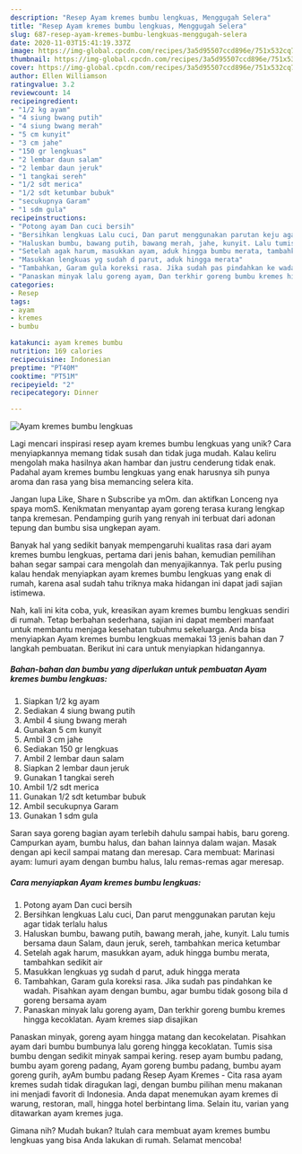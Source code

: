 ```yaml
---
description: "Resep Ayam kremes bumbu lengkuas, Menggugah Selera"
title: "Resep Ayam kremes bumbu lengkuas, Menggugah Selera"
slug: 687-resep-ayam-kremes-bumbu-lengkuas-menggugah-selera
date: 2020-11-03T15:41:19.337Z
image: https://img-global.cpcdn.com/recipes/3a5d95507ccd896e/751x532cq70/ayam-kremes-bumbu-lengkuas-foto-resep-utama.jpg
thumbnail: https://img-global.cpcdn.com/recipes/3a5d95507ccd896e/751x532cq70/ayam-kremes-bumbu-lengkuas-foto-resep-utama.jpg
cover: https://img-global.cpcdn.com/recipes/3a5d95507ccd896e/751x532cq70/ayam-kremes-bumbu-lengkuas-foto-resep-utama.jpg
author: Ellen Williamson
ratingvalue: 3.2
reviewcount: 14
recipeingredient:
- "1/2 kg ayam"
- "4 siung bwang putih"
- "4 siung bwang merah"
- "5 cm kunyit"
- "3 cm jahe"
- "150 gr lengkuas"
- "2 lembar daun salam"
- "2 lembar daun jeruk"
- "1 tangkai sereh"
- "1/2 sdt merica"
- "1/2 sdt ketumbar bubuk"
- "secukupnya Garam"
- "1 sdm gula"
recipeinstructions:
- "Potong ayam Dan cuci bersih"
- "Bersihkan lengkuas Lalu cuci, Dan parut menggunakan parutan keju agar tidak terlalu halus"
- "Haluskan bumbu, bawang putih, bawang merah, jahe, kunyit. Lalu tumis bersama daun Salam, daun jeruk, sereh, tambahkan merica ketumbar"
- "Setelah agak harum, masukkan ayam, aduk hingga bumbu merata, tambahkan sedikit air"
- "Masukkan lengkuas yg sudah d parut, aduk hingga merata"
- "Tambahkan, Garam gula koreksi rasa. Jika sudah pas pindahkan ke wadah. Pisahkan ayam dengan bumbu, agar bumbu tidak gosong bila d goreng bersama ayam"
- "Panaskan minyak lalu goreng ayam, Dan terkhir goreng bumbu kremes hingga kecoklatan. Ayam kremes siap disajikan"
categories:
- Resep
tags:
- ayam
- kremes
- bumbu

katakunci: ayam kremes bumbu 
nutrition: 169 calories
recipecuisine: Indonesian
preptime: "PT40M"
cooktime: "PT51M"
recipeyield: "2"
recipecategory: Dinner

---
```



![Ayam kremes bumbu lengkuas](https://img-global.cpcdn.com/recipes/3a5d95507ccd896e/751x532cq70/ayam-kremes-bumbu-lengkuas-foto-resep-utama.jpg)

Lagi mencari inspirasi resep ayam kremes bumbu lengkuas yang unik? Cara menyiapkannya memang tidak susah dan tidak juga mudah. Kalau keliru mengolah maka hasilnya akan hambar dan justru cenderung tidak enak. Padahal ayam kremes bumbu lengkuas yang enak harusnya sih punya aroma dan rasa yang bisa memancing selera kita.

Jangan lupa Like, Share n Subscribe ya mOm. dan aktifkan Lonceng nya spaya momS. Kenikmatan menyantap ayam goreng terasa kurang lengkap tanpa kremesan. Pendamping gurih yang renyah ini terbuat dari adonan tepung dan bumbu sisa ungkepan ayam.

Banyak hal yang sedikit banyak mempengaruhi kualitas rasa dari ayam kremes bumbu lengkuas, pertama dari jenis bahan, kemudian pemilihan bahan segar sampai cara mengolah dan menyajikannya. Tak perlu pusing kalau hendak menyiapkan ayam kremes bumbu lengkuas yang enak di rumah, karena asal sudah tahu triknya maka hidangan ini dapat jadi sajian istimewa.


Nah, kali ini kita coba, yuk, kreasikan ayam kremes bumbu lengkuas sendiri di rumah. Tetap berbahan sederhana, sajian ini dapat memberi manfaat untuk membantu menjaga kesehatan tubuhmu sekeluarga. Anda bisa menyiapkan Ayam kremes bumbu lengkuas memakai 13 jenis bahan dan 7 langkah pembuatan. Berikut ini cara untuk menyiapkan hidangannya.

<!--inarticleads1-->

##### Bahan-bahan dan bumbu yang diperlukan untuk pembuatan Ayam kremes bumbu lengkuas:

1. Siapkan 1/2 kg ayam
1. Sediakan 4 siung bwang putih
1. Ambil 4 siung bwang merah
1. Gunakan 5 cm kunyit
1. Ambil 3 cm jahe
1. Sediakan 150 gr lengkuas
1. Ambil 2 lembar daun salam
1. Siapkan 2 lembar daun jeruk
1. Gunakan 1 tangkai sereh
1. Ambil 1/2 sdt merica
1. Gunakan 1/2 sdt ketumbar bubuk
1. Ambil secukupnya Garam
1. Gunakan 1 sdm gula


Saran saya goreng bagian ayam terlebih dahulu sampai habis, baru goreng. Campurkan ayam, bumbu halus, dan bahan lainnya dalam wajan. Masak dengan api kecil sampai matang dan meresap. Cara membuat: Marinasi ayam: lumuri ayam dengan bumbu halus, lalu remas-remas agar meresap. 

<!--inarticleads2-->

##### Cara menyiapkan Ayam kremes bumbu lengkuas:

1. Potong ayam Dan cuci bersih
1. Bersihkan lengkuas Lalu cuci, Dan parut menggunakan parutan keju agar tidak terlalu halus
1. Haluskan bumbu, bawang putih, bawang merah, jahe, kunyit. Lalu tumis bersama daun Salam, daun jeruk, sereh, tambahkan merica ketumbar
1. Setelah agak harum, masukkan ayam, aduk hingga bumbu merata, tambahkan sedikit air
1. Masukkan lengkuas yg sudah d parut, aduk hingga merata
1. Tambahkan, Garam gula koreksi rasa. Jika sudah pas pindahkan ke wadah. Pisahkan ayam dengan bumbu, agar bumbu tidak gosong bila d goreng bersama ayam
1. Panaskan minyak lalu goreng ayam, Dan terkhir goreng bumbu kremes hingga kecoklatan. Ayam kremes siap disajikan


Panaskan minyak, goreng ayam hingga matang dan kecokelatan. Pisahkan ayam dari bumbu bumbunya lalu goreng hingga kecoklatan. Tumis sisa bumbu dengan sedikit minyak sampai kering. resep ayam bumbu padang, bumbu ayam goreng padang, Ayam goreng bumbu padang, bumbu ayam goreng gurih, ayAm bumbu padang Resep Ayam Kremes - Cita rasa ayam kremes sudah tidak diragukan lagi, dengan bumbu pilihan menu makanan ini menjadi favorit di Indonesia. Anda dapat menemukan ayam kremes di warung, restoran, mall, hingga hotel berbintang lima. Selain itu, varian yang ditawarkan ayam kremes juga. 

Gimana nih? Mudah bukan? Itulah cara membuat ayam kremes bumbu lengkuas yang bisa Anda lakukan di rumah. Selamat mencoba!
